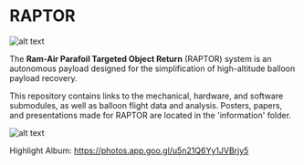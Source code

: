 # RAPTOR

![alt text](https://lh3.googleusercontent.com/3F7HX2s3Zzlc5sHWqSpdH3c7h7buRGXZ99VHywgVTpymfuJBW6MyA9buEFgS44PCumAiEiuxabHniSpxqrTaVh5J7jwUhb6GCc9CwGKvyvS7ThwzLxqMXJqgpR13Qj8XujUiCOFQOPVCgI5XWqbdxXIeXNwvYMKYlWc3gd5bdRVvJ00be6B11PBJqXsWTd11I3m5HuztoBnco_kylwTjR_31pB-0WslzyYl2C6yfqHBNJOgVv58VBqYlOO7VDhNR66DFx0sk-PIVKSzZ8nEvLHmFxbv9pba2LK7mznyDnhQOLP4tlAK3rfnm61t2z8i5NM2hZNphA8zugoPHqHSAXqElzJBOsrFc-QNgnTngvp_hD6V4fl9Tu4M8pO6f3ZDzLxNwsGkESvWQO3hThg58zeGCnwpbbYDFeK5apQqRY_3YjNmyV4v6GxGTtz9Ox8Rz7EK0yaXD61EuavV-B0C2EPOzBIEx0foYOhT-CfNB2nu9g0Fbobc5qj9KgGPJDqf73QYTJpSFaNhnmxSj3N1YVouG3C93t5qZz7imrg0RePZnBkEPyKa7PUGXny-YaL6d6dZhhzWAyaGT50DmVLFzTQHRHtSraFoeSSQYl8YMCDj51ZJ_Kl5lJ4wnVmfkWuiIbS08Pt7EvOpegeyiA6so9muHFtj5YBNILHn9_hr631G31mujGW69gRPxfb-EWtJVl8Ni6no0AfistKcv0Dwtcuisww=w609-h380-no "RAPTOR in Flight")

The **Ram-Air Parafoil Targeted Object Return** (RAPTOR) system is an autonomous payload designed for the simplification of high-altitude balloon payload recovery.

This repository contains links to the mechanical, hardware, and software submodules, as well as balloon flight data and analysis. Posters, papers, and presentations made for RAPTOR are located in the 'information' folder.

![alt text](https://lh3.googleusercontent.com/V1GHtMZzsjk9UAAr1J3S-j2433dUKlJwQ1BGuhHN0uqzOQcHgWhkU-5z4e433UWMYduOLQis8iTTU0cQpAe-ooABHyJTU2NrZq4BhDoKNtJfH1rooxc3MgYZaYgkW-LR9uflz2JSOEOSFpi3fj1UMjC1103UKi-9-YpTuWq_KtQVNe_fF1ANPPIp9roLJ_ruWSpXYh11aBJ9bbCRCcgbcV89mPFRM1tdAl-nqevVpLAgCQQhbn08bvg2K7C9auBcT1ZmF077-mcCEqChY9BGjQ8arMfTkGSwJA5MwFLNp55dsQZ2RihjNQUeM4qBm4jdexL7GkyNbU2uuQ0x0gkh2QTTLFlSoeYiCc3iYsVK4P1SGhmqqSLgLudECWW-g2QvGQwDLoACnrs9ha7-OhbxISd6ClNcFh_vEK824AICUCJcIJEFmnN3KyVut3Ezmox_v9RL4eeqW2TKSHM66Sbrb4itSQy1rPvxppH1AYZN9zyJrTedqE2IIqw8DUy4U-Gu3cF4pArN9W5G6GZNhwNBBjAy9qX5APhAGbNLMBAhjUOL2DeoJHEca9T3dwMAGu9M5uh0neaftd0bsC6ZHjKe5pQEpBXaT4nBooVnukhQ7kTIxDxKstBqtRr92Z80oIy4DUf4wE2LDaiU_vzyHOcfcpcd0QWO5O7-dp1mmeMgZ0e1PJadSbkz5oVXLmVv2D_n4veEKbhp33OyCEmvrSKSxaPvuw=w231-h346-no "VBS 2019 Poster")

Highlight Album: https://photos.app.goo.gl/u5n21Q6Yy1JVBrjy5